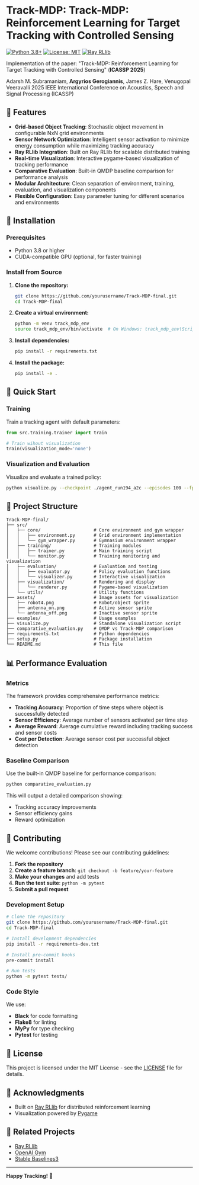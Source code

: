 # Track-MDP: Track-MDP: Reinforcement Learning for Target Tracking with Controlled Sensing

[![Python 3.8+](https://img.shields.io/badge/python-3.8+-blue.svg)](https://www.python.org/downloads/release/python-380/)
[![License: MIT](https://img.shields.io/badge/License-MIT-yellow.svg)](https://opensource.org/licenses/MIT)
[![Ray RLlib](https://img.shields.io/badge/Ray-RLlib-orange.svg)](https://docs.ray.io/en/latest/rllib/index.html)

Implementation of the paper: "Track-MDP: Reinforcement Learning for Target Tracking with Controlled Sensing" (**ICASSP 2025**)

Adarsh M. Subramaniam, **Argyrios Gerogiannis**, James Z. Hare, Venugopal Veeravalli 2025 IEEE International Conference on Acoustics, Speech and Signal Processing (ICASSP)

## 🌟 Features

- **Grid-based Object Tracking**: Stochastic object movement in configurable NxN grid environments
- **Sensor Network Optimization**: Intelligent sensor activation to minimize energy consumption while maximizing tracking accuracy
- **Ray RLlib Integration**: Built on Ray RLlib for scalable distributed training
- **Real-time Visualization**: Interactive pygame-based visualization of tracking performance
- **Comparative Evaluation**: Built-in QMDP baseline comparison for performance analysis
- **Modular Architecture**: Clean separation of environment, training, evaluation, and visualization components
- **Flexible Configuration**: Easy parameter tuning for different scenarios and environments


## 🚀 Installation

### Prerequisites

- Python 3.8 or higher
- CUDA-compatible GPU (optional, for faster training)

### Install from Source

1. **Clone the repository:**
   ```bash
   git clone https://github.com/yourusername/Track-MDP-final.git
   cd Track-MDP-final
   ```

2. **Create a virtual environment:**
   ```bash
   python -m venv track_mdp_env
   source track_mdp_env/bin/activate  # On Windows: track_mdp_env\Scripts\activate
   ```

3. **Install dependencies:**
   ```bash
   pip install -r requirements.txt
   ```

4. **Install the package:**
   ```bash
   pip install -e .
   ```

## 🏃 Quick Start

### Training

Train a tracking agent with default parameters:

```python
from src.training.trainer import train

# Train wihout visualization
train(visualization_mode='none')
```

### Visualization and Evaluation

Visualize and evaluate a trained policy:

```bash
python visualize.py --checkpoint ./agent_run194_a2c --episodes 100 --fps 10
```

## 📁 Project Structure

```
Track-MDP-final/
├── src/
│   ├── core/                    # Core environment and gym wrapper
│   │   ├── environment.py       # Grid environment implementation
│   │   └── gym_wrapper.py       # Gymnasium environment wrapper
│   ├── training/                # Training modules
│   │   ├── trainer.py           # Main training script
│   │   └── monitor.py           # Training monitoring and visualization
│   ├── evaluation/              # Evaluation and testing
│   │   ├── evaluator.py         # Policy evaluation functions
│   │   └── visualizer.py        # Interactive visualization
│   ├── visualization/           # Rendering and display
│   │   └── renderer.py          # Pygame-based visualization
│   └── utils/                   # Utility functions
├── assets/                      # Image assets for visualization
│   ├── robot4.png               # Robot/object sprite
│   ├── antenna_on.png           # Active sensor sprite
│   └── antenna_off.png          # Inactive sensor sprite
├── examples/                    # Usage examples
├── visualize.py                 # Standalone visualization script
├── comparative_evaluation.py    # QMDP vs Track-MDP comparison
├── requirements.txt             # Python dependencies
├── setup.py                     # Package installation
└── README.md                    # This file
```


## 📊 Performance Evaluation

### Metrics

The framework provides comprehensive performance metrics:

- **Tracking Accuracy**: Proportion of time steps where object is successfully detected
- **Sensor Efficiency**: Average number of sensors activated per time step
- **Average Reward**: Average cumulative reward including tracking success and sensor costs
- **Cost per Detection**: Average sensor cost per successful object detection

### Baseline Comparison

Use the built-in QMDP baseline for performance comparison:

```bash
python comparative_evaluation.py
```

This will output a detailed comparison showing:
- Tracking accuracy improvements
- Sensor efficiency gains  
- Reward optimization



## 🤝 Contributing

We welcome contributions! Please see our contributing guidelines:

1. **Fork the repository**
2. **Create a feature branch**: `git checkout -b feature/your-feature`
3. **Make your changes** and add tests
4. **Run the test suite**: `python -m pytest`
5. **Submit a pull request**

### Development Setup

```bash
# Clone the repository
git clone https://github.com/yourusername/Track-MDP-final.git
cd Track-MDP-final

# Install development dependencies
pip install -r requirements-dev.txt

# Install pre-commit hooks
pre-commit install

# Run tests
python -m pytest tests/
```

### Code Style

We use:
- **Black** for code formatting
- **Flake8** for linting  
- **MyPy** for type checking
- **Pytest** for testing

## 📄 License

This project is licensed under the MIT License - see the [LICENSE](LICENSE) file for details.

## 🙏 Acknowledgments

- Built on [Ray RLlib](https://docs.ray.io/en/latest/rllib/) for distributed reinforcement learning
- Visualization powered by [Pygame](https://www.pygame.org/)


## 🔗 Related Projects

- [Ray RLlib](https://github.com/ray-project/ray)
- [OpenAI Gym](https://github.com/openai/gym)
- [Stable Baselines3](https://github.com/DLR-RM/stable-baselines3)

---

**Happy Tracking!** 🎯
